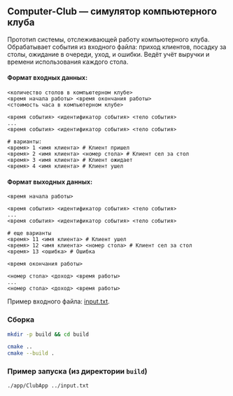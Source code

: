 
## Computer-Club — симулятор компьютерного клуба

Прототип системы, отслеживающей работу компьютерного клуба. Обрабатывает события из входного файла: приход клиентов, посадку за столы, ожидание в очереди, уход, и ошибки. Ведёт учёт выручки и времени использования каждого стола.

#### Формат входных данных:
```
<количество столов в компьютерном клубе>
<время начала работы> <время окончания работы>
<стоимость часа в компьютерном клубе>

<время события> <идентификатор события> <тело события>
...
<время события> <идентификатор события> <тело события>

# варианты:
<время> 1 <имя клиента> # Клиент пришел
<время> 2 <имя клиента> <номер стола> # Клиент сел за стол 
<время> 3 <имя клиента> # Клиент ожидает
<время> 4 <имя клиента> # Клиент ушел
```

#### Формат выходных данных:
```
<время начала работы>

<время события> <идентификатор события> <тело события>
...
<время события> <идентификатор события> <тело события>

# еще варианты
<время> 11 <имя клиента> # Клиент ушел
<время> 12 <имя клиента> <номер стола> # Клиент сел за стол 
<время> 13 <ошибка> # Ошибка

<время окончания работы>

<номер стола> <доход> <время работы>
...
<номер стола> <доход> <время работы>
```



Пример входного файла: [input.txt](input.txt).


### Сборка
```bash
mkdir -p build && cd build

cmake ..
cmake --build .
```

### Пример запуска (из директории `build`)
```bash
./app/ClubApp ../input.txt
```
